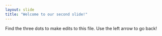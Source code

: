 ```yaml
---
layout: slide
title: "Welcome to our second slide!"
---
```

Find the three dots to make edits to this file.
Use the left arrow to go back!
